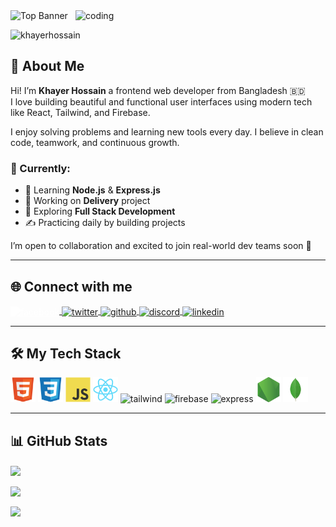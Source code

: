 <img src="https://i.ibb.co/LzXzZ7f7/Chat-GPT-Image-Jun-25-2025-03-32-19-PM.png" alt="Top Banner" width="100%" height="210px" style="object-fit: cover;" />


<img align="right" width="400" src="https://i.ibb.co/KjXmX9vw/Chainstarters.gif" alt="coding" />

<p align="left"> 
  <img src="https://komarev.com/ghpvc/?username=khayerhossain&label=Profile%20views&color=0e75b6&style=flat" alt="khayerhossain" />
</p>

## 🧠 About Me

Hi! I’m **Khayer Hossain** a frontend web developer from Bangladesh 🇧🇩  
I love building beautiful and functional user interfaces using modern tech like React, Tailwind, and Firebase.

I enjoy solving problems and learning new tools every day. I believe in clean code, teamwork, and continuous growth.

### 💼 Currently:
- 🌱 Learning **Node.js** & **Express.js**
- 🔨 Working on **Delivery** project
- 🧪 Exploring **Full Stack Development**
- ✍️ Practicing daily by building projects

I’m open to collaboration and excited to join real-world dev teams soon 🚀

---

## 🌐 Connect with me
<p align="left">
 <a href="https://www.facebook.com/share/1GS4VLNGNv/?mibextid=wwXIfr" target="_blank" rel="noopener noreferrer">
  <img align="center" src="https://upload.wikimedia.org/wikipedia/commons/1/1b/Facebook_icon.svg" alt="facebook" height="30" width="40" style="filter: brightness(0) invert(1);" />
</a>
  <a href="https://twitter.com/khayerhossain45" target="_blank" rel="noopener noreferrer">
    <img align="center" src="https://raw.githubusercontent.com/rahuldkjain/github-profile-readme-generator/master/src/images/icons/Social/twitter.svg" alt="twitter" height="30" width="40" />
  </a>
  <a href="https://github.com/khayerhossain" target="_blank" rel="noopener noreferrer">
    <img align="center" src="https://raw.githubusercontent.com/rahuldkjain/github-profile-readme-generator/master/src/images/icons/Social/github.svg" alt="github" height="30" width="40" />
  </a>
  <a href="https://discord.gg/khayerhossain_45" target="_blank" rel="noopener noreferrer">
    <img align="center" src="https://raw.githubusercontent.com/rahuldkjain/github-profile-readme-generator/master/src/images/icons/Social/discord.svg" alt="discord" height="30" width="40" />
  </a>
  <a href="https://linkedin.com/in/khayerhossain" target="_blank" rel="noopener noreferrer">
  <img align="center" src="https://cdn-icons-png.flaticon.com/512/174/174857.png" alt="linkedin" height="30" width="40" />
</a>
</p>

---

## 🛠️ My Tech Stack

<p align="left">
  <img src="https://raw.githubusercontent.com/devicons/devicon/master/icons/html5/html5-original.svg" alt="html" width="40" height="40"/>
  <img src="https://raw.githubusercontent.com/devicons/devicon/master/icons/css3/css3-original.svg" alt="css" width="40" height="40"/>
  <img src="https://raw.githubusercontent.com/devicons/devicon/master/icons/javascript/javascript-original.svg" alt="js" width="40" height="40"/>
  <img src="https://raw.githubusercontent.com/devicons/devicon/master/icons/react/react-original.svg" alt="react" width="40" height="40"/>
  <img src="https://cdn.jsdelivr.net/gh/devicons/devicon/icons/tailwindcss/tailwindcss-original.svg" alt="tailwind" width="40" height="40"/>
  <img src="https://cdn.jsdelivr.net/gh/devicons/devicon/icons/firebase/firebase-plain.svg" alt="firebase" width="40" height="40"/>
<img 
  src="https://i.ibb.co/nqm8t2gk/icons8-express-js-50.png" 
  alt="express" 
  width="40" 
  height="40"
/>
  <img src="https://raw.githubusercontent.com/devicons/devicon/master/icons/nodejs/nodejs-original.svg" alt="nodejs" width="40" height="40"/>
  <img src="https://raw.githubusercontent.com/devicons/devicon/master/icons/mongodb/mongodb-original.svg" alt="mongo" width="40" height="40"/>
</p>

---

## 📊 GitHub Stats

<p>
  <img align="center" src="https://github-readme-stats.vercel.app/api?username=khayerhossain&show_icons=true&locale=en&theme=radical" />
</p>
<p>
  <img align="center" src="https://github-readme-streak-stats.herokuapp.com?user=khayerhossain&theme=radical" />
</p>
<p>
  <img align="center" src="https://github-readme-stats.vercel.app/api/top-langs?username=khayerhossain&show_icons=true&locale=en&layout=compact&theme=radical" />
</p>

